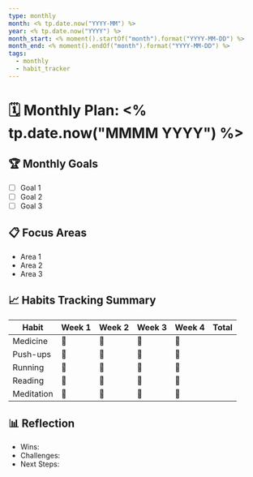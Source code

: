 ```yaml
---
type: monthly
month: <% tp.date.now("YYYY-MM") %>
year: <% tp.date.now("YYYY") %>
month_start: <% moment().startOf("month").format("YYYY-MM-DD") %>
month_end: <% moment().endOf("month").format("YYYY-MM-DD") %>
tags:
  - monthly
  - habit_tracker
---
```


# 🗓 Monthly Plan: <% tp.date.now("MMMM YYYY") %>

## 🏆 Monthly Goals
- [ ] Goal 1
- [ ] Goal 2
- [ ] Goal 3

## 📋 Focus Areas
- Area 1
- Area 2
- Area 3

## 📈 Habits Tracking Summary
| Habit              | Week 1 | Week 2 | Week 3 | Week 4 | Total |
|--------------------|--------|--------|--------|--------|-------|
| Medicine           | 🙌      | 🙌      | 🙌      | 🙌      |       |
| Push-ups           | 💩      | 💩      | 💩      | 💩      |       |
| Running            | 💩      | 💩      | 💩      | 💩      |       |
| Reading            | 💩      | 💩      | 💩      | 💩      |       |
| Meditation         | 💩      | 💩      | 💩      | 💩      |       |

## 📊 Reflection
- Wins:
- Challenges:
- Next Steps:
